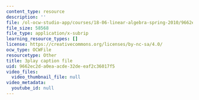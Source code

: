 ```yaml
---
content_type: resource
description: ''
file: /ol-ocw-studio-app/courses/18-06-linear-algebra-spring-2010/9662ec2da0eaacde32deeaf2c36017f5_QuZL5IKpO_U.srt
file_size: 58568
file_type: application/x-subrip
learning_resource_types: []
license: https://creativecommons.org/licenses/by-nc-sa/4.0/
ocw_type: OCWFile
resourcetype: Other
title: 3play caption file
uid: 9662ec2d-a0ea-acde-32de-eaf2c36017f5
video_files:
  video_thumbnail_file: null
video_metadata:
  youtube_id: null
---
```

